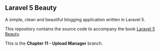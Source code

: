 ## Laravel 5 Beauty

A simple, clean and beautiful blogging application written in Laravel 5.

This repository contains the source code to accompany the book
[Laravel 5 Beauty](http://laravelcoding.com/blog?tag=L5+Beauty).

This is the **Chapter 11 - Upload Manager** branch.

